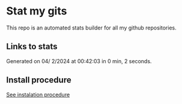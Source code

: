 # Stat my gits

This repo is an automated stats builder for all my github repositories.

## Links to stats


Generated on 04/ 2/2024 at 00:42:03 in 0 min, 2 seconds.

## Install procedure

[See instalation procedure](./src/install.md)
